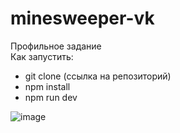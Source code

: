 # minesweeper-vk
Профильное задание<br />
Как запустить: 
- git clone (ccылка на репозиторий)
- npm install
- npm run dev

![image](https://user-images.githubusercontent.com/56248055/222978498-cd08f186-41f1-4c86-897e-64f400d0c2fd.png)
